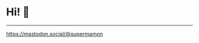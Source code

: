 # Hi! 👋

---

<a rel="me" href="https://mastodon.social/@supermamon">https://mastodon.social/@supermamon</a>
